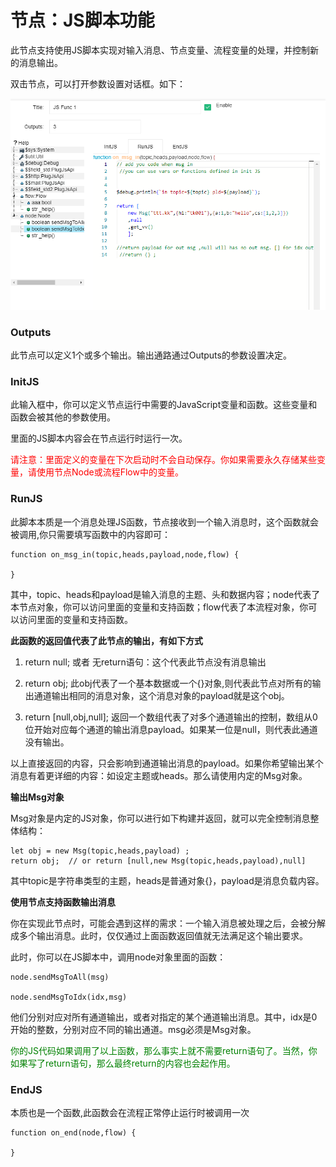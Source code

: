 节点：JS脚本功能
==


此节点支持使用JS脚本实现对输入消息、节点变量、流程变量的处理，并控制新的消息输出。

双击节点，可以打开参数设置对话框。如下：



<img src="../img/msgnet/mn002.png">

### Outputs

此节点可以定义1个或多个输出。输出通路通过Outputs的参数设置决定。

### InitJS

此输入框中，你可以定义节点运行中需要的JavaScript变量和函数。这些变量和函数会被其他的参数使用。

里面的JS脚本内容会在节点运行时运行一次。

<font color="red">
请注意：里面定义的变量在下次启动时不会自动保存。你如果需要永久存储某些变量，请使用节点Node或流程Flow中的变量。</font>

### RunJS

此脚本本质是一个消息处理JS函数，节点接收到一个输入消息时，这个函数就会被调用,你只需要填写函数中的内容即可：

```
function on_msg_in(topic,heads,payload,node,flow) {

}
```

其中，topic、heads和payload是输入消息的主题、头和数据内容；node代表了本节点对象，你可以访问里面的变量和支持函数；flow代表了本流程对象，你可以访问里面的变量和支持函数。

**此函数的返回值代表了此节点的输出，有如下方式**

1. return null; 或者 无return语句：这个代表此节点没有消息输出

2. return obj; 此obj代表了一个基本数据或一个{}对象,则代表此节点对所有的输出通道输出相同的消息对象，这个消息对象的payload就是这个obj。

3. return \[null,obj,null\]; 返回一个数组代表了对多个通道输出的控制，数组从0位开始对应每个通道的输出消息payload。如果某一位是null，则代表此通道没有输出。

以上直接返回的内容，只会影响到通道输出消息的payload。如果你希望输出某个消息有着更详细的内容：如设定主题或heads。那么请使用内定的Msg对象。

**输出Msg对象**

Msg对象是内定的JS对象，你可以进行如下构建并返回，就可以完全控制消息整体结构：

```
let obj = new Msg(topic,heads,payload) ;
return obj;  // or return [null,new Msg(topic,heads,payload),null]
```

其中topic是字符串类型的主题，heads是普通对象{}，payload是消息负载内容。

**使用节点支持函数输出消息**

你在实现此节点时，可能会遇到这样的需求：一个输入消息被处理之后，会被分解成多个输出消息。此时，仅仅通过上面函数返回值就无法满足这个输出要求。

此时，你可以在JS脚本中，调用node对象里面的函数：

```
node.sendMsgToAll(msg)

node.sendMsgToIdx(idx,msg)
```

他们分别对应对所有通道输出，或者对指定的某个通道输出消息。其中，idx是0开始的整数，分别对应不同的输出通道。msg必须是Msg对象。

<font color="green">
你的JS代码如果调用了以上函数，那么事实上就不需要return语句了。当然，你如果写了return语句，那么最终return的内容也会起作用。</font>

### EndJS

本质也是一个函数,此函数会在流程正常停止运行时被调用一次

```
function on_end(node,flow) {

}
```
